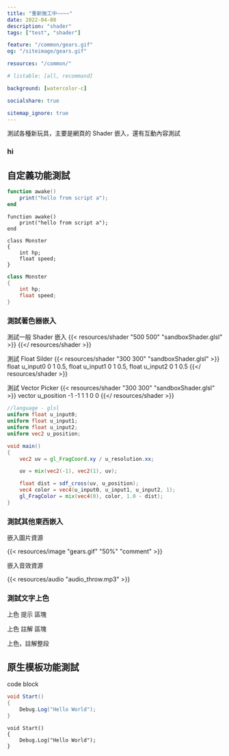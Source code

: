 ```yaml
---
title: "重新施工中~~~~"
date: 2022-04-08
description: "shader"
tags: ["test", "shader"]

feature: "/common/gears.gif"
og: "/siteimage/gears.gif"

resources: "/common/"

# listable: [all, recommand]

background: [watercolor-c]  

socialshare: true

sitemap_ignore: true
---
```


測試各種新玩具，主要是網頁的 Shader 嵌入，還有互動內容測試 

<!--more-->

### hi
<!-- 
```cs
print("hi");
```

```cs
print("hi");
```

```
print("hi");
``` -->

## 自定義功能測試

```monster.lua
function awake()
	print("hello from script a");
end
```

```lua.monster
function awake()
	print("hello from script a");
end
```

```cs.monster
class Monster
{
    int hp;
    float speed;
}
```

```cs
class Monster
{
    int hp;
    float speed;
}
```

### 測試著色器嵌入

測試一般 Shader 嵌入
{{< resources/shader "500 500" "sandboxShader.glsl" >}}
{{</ resources/shader >}}

測試 Float Silder
{{< resources/shader "300 300" "sandboxShader.glsl" >}}
float u_input0 0 1 0.5,
float u_input1 0 1 0.5,
float u_input2 0 1 0.5
{{</ resources/shader >}}

測試 Vector Picker
{{< resources/shader "300 300" "sandboxShader.glsl" >}}
vector u_position -1 -1 1 1 0 0
{{</ resources/shader >}}

```glsl
//language - glsl
uniform float u_input0;
uniform float u_input1;
uniform float u_input2;
uniform vec2 u_position;

void main() 
{
    vec2 uv = gl_FragCoord.xy / u_resolution.xx;

    uv = mix(vec2(-1), vec2(1), uv);

    float dist = sdf_cross(uv, u_position);
    vec4 color = vec4(u_input0, u_input1, u_input2, 1);
    gl_FragColor = mix(vec4(0), color, 1.0 - dist);
}
```

### 測試其他東西嵌入

嵌入圖片資源

{{< resources/image "gears.gif" "50%" "comment" >}}

嵌入音效資源

{{< resources/audio "audio_throw.mp3" >}}

### 測試文字上色

上色 <h> 提示 </h> 區塊

上色 <c> 註解 </c> 區塊

<p><c>
上色，註解整段
</c></p>

## 原生模板功能測試


code block

```cs
void Start()
{
    Debug.Log("Hello World");
}
```


```hlsl
void Start()
{
    Debug.Log("Hello World");
}
```


